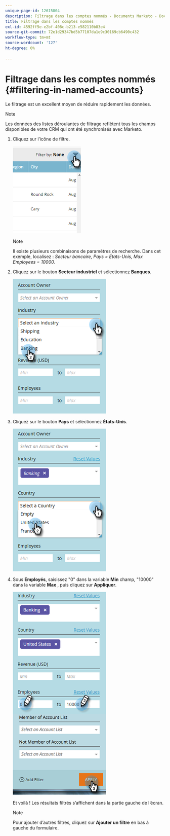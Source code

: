 ```yaml
---
unique-page-id: 12615804
description: Filtrage dans les comptes nommés - Documents Marketo - Documentation du produit
title: Filtrage dans les comptes nommés
exl-id: 4592ff5e-e2bf-408c-b213-e582110b83e4
source-git-commit: 72e1d29347bd5b77107da1e9c30169cb6490c432
workflow-type: tm+mt
source-wordcount: '127'
ht-degree: 0%

---
```


# Filtrage dans les comptes nommés {#filtering-in-named-accounts}

Le filtrage est un excellent moyen de réduire rapidement les données.

>[!NOTE]
>
>Les données des listes déroulantes de filtrage reflètent tous les champs disponibles de votre CRM qui ont été synchronisés avec Marketo.

1. Cliquez sur l’icône de filtre.

   ![](assets/filter-one.png)

   >[!NOTE]
   >
   >Il existe plusieurs combinaisons de paramètres de recherche. Dans cet exemple, localisez : _Secteur bancaire, Pays = États-Unis, Max Employees = 10000_.

1. Cliquez sur le bouton **Secteur industriel** et sélectionnez **Banques**.

   ![](assets/filter-2.png)

1. Cliquez sur le bouton **Pays** et sélectionnez **États-Unis**.

   ![](assets/filter-3.png)

1. Sous **Employés**, saisissez &quot;0&quot; dans la variable **Min** champ, &quot;10000&quot; dans la variable **Max** , puis cliquez sur **Appliquer**.

   ![](assets/four-2.png)

   Et voilà ! Les résultats filtrés s’affichent dans la partie gauche de l’écran.

   >[!NOTE]
   >
   >Pour ajouter d’autres filtres, cliquez sur **Ajouter un filtre** en bas à gauche du formulaire.
